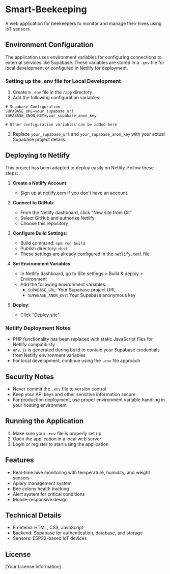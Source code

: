 # Smart-Beekeeping

A web application for beekeepers to monitor and manage their hives using IoT sensors.

## Environment Configuration

The application uses environment variables for configuring connections to external services like Supabase. These variables are stored in a `.env` file for local development or configured in Netlify for deployment.

### Setting up the .env file for Local Development

1. Create a `.env` file in the `/app` directory 
2. Add the following configuration variables:

```
# Supabase Configuration
SUPABASE_URL=your_supabase_url
SUPABASE_ANON_KEY=your_supabase_anon_key

# Other configuration variables can be added here
```

3. Replace `your_supabase_url` and `your_supabase_anon_key` with your actual Supabase project details.

## Deploying to Netlify

This project has been adapted to deploy easily on Netlify. Follow these steps:

1. **Create a Netlify Account**:
   - Sign up at [netlify.com](https://netlify.com) if you don't have an account.

2. **Connect to GitHub**:
   - From the Netlify dashboard, click "New site from Git"
   - Select GitHub and authorize Netlify
   - Choose this repository

3. **Configure Build Settings**:
   - Build command: `npm run build`
   - Publish directory: `dist`
   - These settings are already configured in the `netlify.toml` file

4. **Set Environment Variables**:
   - In Netlify dashboard, go to Site settings > Build & deploy > Environment
   - Add the following environment variables:
     - `SUPABASE_URL`: Your Supabase project URL
     - `SUPABASE_ANON_KEY`: Your Supabase anonymous key

5. **Deploy**:
   - Click "Deploy site"

### Netlify Deployment Notes

- PHP functionality has been replaced with static JavaScript files for Netlify compatibility
- `env.js` is generated during build to contain your Supabase credentials from Netlify environment variables
- For local development, continue using the `.env` file approach

## Security Notes

- Never commit the `.env` file to version control
- Keep your API keys and other sensitive information secure
- For production deployment, use proper environment variable handling in your hosting environment

## Running the Application

1. Make sure your `.env` file is properly set up
2. Open the application in a local web server
3. Login or register to start using the application

## Features

- Real-time hive monitoring with temperature, humidity, and weight sensors
- Apiary management system
- Bee colony health tracking
- Alert system for critical conditions
- Mobile-responsive design

## Technical Details

- Frontend: HTML, CSS, JavaScript
- Backend: Supabase for authentication, database, and storage
- Sensors: ESP32-based IoT devices

## License

[Your License Information] 